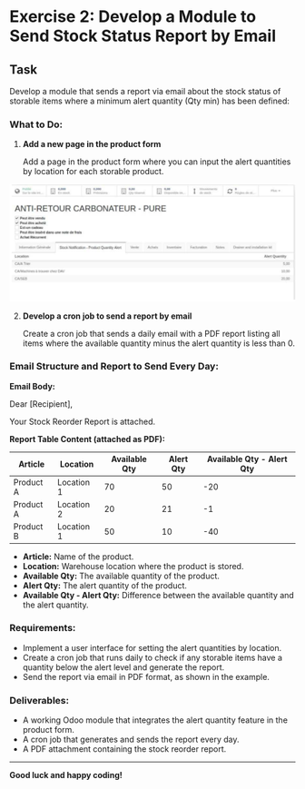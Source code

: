 # Exercise 2: Develop a Module to Send Stock Status Report by Email

## Task
Develop a module that sends a report via email about the stock status of storable items where a minimum alert quantity (Qty min) has been defined:

### What to Do:

1. **Add a new page in the product form**
   
   Add a page in the product form where you can input the alert quantities by location for each storable product.
   
![Product Form](images/Description.png)



2. **Develop a cron job to send a report by email**
   
   Create a cron job that sends a daily email with a PDF report listing all items where the available quantity minus the alert quantity is less than 0.
   
### Email Structure and Report to Send Every Day:

**Email Body:**
  
  Dear [Recipient],

Your Stock Reorder Report is attached.


**Report Table Content (attached as PDF):**

| Article | Location | Available Qty | Alert Qty | Available Qty - Alert Qty |
|---------|----------|---------------|-----------|---------------------------|
| Product A | Location 1 | 70 | 50 | -20 |
| Product A | Location 2 | 20 | 21 | -1 |
| Product B | Location 1 | 50 | 10 | -40 |

- **Article:** Name of the product.
- **Location:** Warehouse location where the product is stored.
- **Available Qty:** The available quantity of the product.
- **Alert Qty:** The alert quantity of the product.
- **Available Qty - Alert Qty:** Difference between the available quantity and the alert quantity.

### Requirements:
- Implement a user interface for setting the alert quantities by location.
- Create a cron job that runs daily to check if any storable items have a quantity below the alert level and generate the report.
- Send the report via email in PDF format, as shown in the example.

### Deliverables:
- A working Odoo module that integrates the alert quantity feature in the product form.
- A cron job that generates and sends the report every day.
- A PDF attachment containing the stock reorder report.

---

**Good luck and happy coding!**

